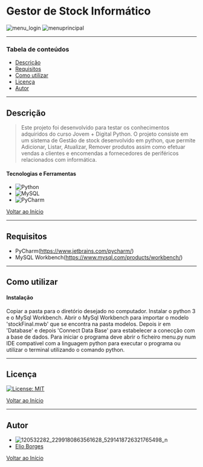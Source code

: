 # Gestor de Stock Informático

![menu_login](https://user-images.githubusercontent.com/92939227/194332244-434c99dc-8dd0-4737-ba8b-94767aa9534c.png)
![menuprincipal](https://user-images.githubusercontent.com/92939227/194332276-d6d9c74b-bec6-4024-ab76-ab22de2f48d6.png)

---

### Tabela de conteúdos

- [Descrição](#descrição)
- [Requisitos](#requisitos)
- [Como utilizar](#Como-utilizar)
- [Licença](#licença)
- [Autor](#autor)

---

## Descrição

> Este projeto foi desenvolvido para testar os conhecimentos adquiridos do curso Jovem + Digital Python.
> O projeto consiste em um sistema de Gestão de stock desenvolvido em python, que permite Adicionar, Listar, Atualizar, Remover produtos assim como efetuar vendas a clientes e encomendas a fornecedores de periféricos relacionados com informática.

#### Tecnologias e Ferramentas

- ![Python](https://img.shields.io/badge/python-3670A0?style=for-the-badge&logo=python&logoColor=ffdd54)
- ![MySQL](https://img.shields.io/badge/mysql-%2300f.svg?style=for-the-badge&logo=mysql&logoColor=white)
- ![PyCharm](https://img.shields.io/badge/pycharm-143?style=for-the-badge&logo=pycharm&logoColor=black&color=black&labelColor=green)

[Voltar ao Início](#Gestor-de-Stock-Informático)

---

## Requisitos
- PyCharm(https://www.jetbrains.com/pycharm/)
- MySQL Workbench(https://www.mysql.com/products/workbench/)
---

## Como utilizar

#### Instalação
Copiar a pasta para o diretório desejado no computador.
Instalar o python 3 e o MySql Workbench.
Abrir o MySql Workbench para importar o modelo 'stockFinal.mwb' que se encontra na pasta modelos. Depois ir em 'Database' e depois 'Connect Data Base' para estabelecer a conecção com a base de dados.
Para iniciar o programa deve abrir o ficheiro menu.py num IDE compatível com a linguagem python para executar o programa ou utilizar o terminal utilizando o comando python.

---

## Licença

[![License: MIT](https://img.shields.io/badge/License-MIT-yellow.svg)](https://opensource.org/licenses/MIT)

[Voltar ao Início](#Gestor-de-Stock-Informático)

---

## Autor
- ![120532282_2299180863561628_5291418726321765498_n](https://user-images.githubusercontent.com/92939227/194351181-93d79cb5-5f1f-447b-befa-424442d1019b.jpg?size=50)
- [Elio Borges](https://github.com/Xremix34)

[Voltar ao Início](#Gestor-de-Stock-Informático)
